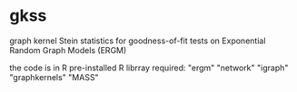 # gkss
graph kernel Stein statistics for goodness-of-fit tests on Exponential Random Graph Models (ERGM)

the code is in R
pre-installed R librray required:
"ergm"
"network"
"igraph"
"graphkernels"
"MASS"
